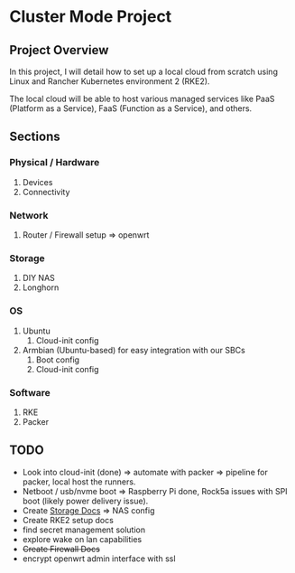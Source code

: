 # Cluster Mode Project

## Project Overview

In this project, I will detail how to set up a local cloud from scratch using Linux and Rancher Kubernetes environment 2 (RKE2).

The local cloud will be able to host various managed services like PaaS (Platform as a Service), FaaS (Function as a Service), and others.

[//]: # (## Table of Contents)

[//]: # ()
[//]: # (1. [Physical / Hardware]&#40;#physical--hardware&#41;)

[//]: # (    - [Devices]&#40;docs/hardware/devices.md&#41;)

[//]: # (    - [Connectivity]&#40;docs/hardware/connectivity.md&#41;)

[//]: # (2. [Network]&#40;#network&#41;)

[//]: # (    - [Router / Firewall Setup &#40;OpenWRT&#41;]&#40;docs/network/firewall.md&#41;)

[//]: # (3. [Storage]&#40;#storage&#41;)

[//]: # (    - [DIY NAS]&#40;docs/storage/nas.md&#41;)

[//]: # (    - [Longhorn]&#40;docs/storage/longhorn.md&#41;)

[//]: # (4. [Operating Systems &#40;OS&#41;]&#40;#os&#41;)

[//]: # (    - [Ubuntu]&#40;docs/os/ubuntu.md&#41;)

[//]: # (        - [Cloud-init Config]&#40;docs/os/ubuntu/cloud-init.md&#41;)

[//]: # (    - [Armbian &#40;Ubuntu-based&#41;]&#40;docs/os/armbian.md&#41;)

[//]: # (        - [Boot Config]&#40;docs/os/armbian/boot-config.md&#41;)

[//]: # (        - [Cloud-init Config]&#40;docs/os/armbian/cloud-init.md&#41;)

[//]: # (5. [Software]&#40;#software&#41;)

[//]: # (    - [RKE]&#40;docs/software/rke.md&#41;)

[//]: # (    - [Packer]&#40;docs/software/packer.md&#41;)

## Sections

### Physical / Hardware
1. Devices
2. Connectivity

### Network
1. Router / Firewall setup => openwrt

### Storage
1. DIY NAS
2. Longhorn

### OS
1. Ubuntu
    1. Cloud-init config
2. Armbian (Ubuntu-based) for easy integration with our SBCs
    1. Boot config
    2. Cloud-init config 

### Software
1. RKE
2. Packer

## TODO

- Look into cloud-init (done) => automate with packer => pipeline for packer, local host the runners.
- Netboot / usb/nvme boot => Raspberry Pi done, Rock5a issues with SPI boot (likely power delivery issue).
- Create [Storage Docs](docs/setup/hardware/storage/NAS/readme.md) => NAS config
- Create RKE2 setup docs
- find secret management solution
- explore wake on lan capabilities
- ~~Create Firewall Docs~~
- encrypt openwrt admin interface with ssl
